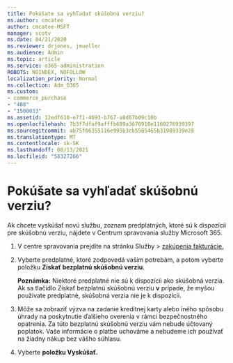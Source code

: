 ```yaml
---
title: Pokúšate sa vyhľadať skúšobnú verziu?
ms.author: cmcatee
author: cmcatee-MSFT
manager: scotv
ms.date: 04/21/2020
ms.reviewer: drjones, jmueller
ms.audience: Admin
ms.topic: article
ms.service: o365-administration
ROBOTS: NOINDEX, NOFOLLOW
localization_priority: Normal
ms.collection: Adm_O365
ms.custom:
- commerce_purchase
- "488"
- "1500033"
ms.assetid: 12edf610-e7f1-4693-b767-a8d67b09c10b
ms.openlocfilehash: 7b3f7dfaf9afffb689a3676910e1160276939397
ms.sourcegitcommit: ab75f66355116e995b3cb5505465b31989339e28
ms.translationtype: MT
ms.contentlocale: sk-SK
ms.lasthandoff: 08/13/2021
ms.locfileid: "58327266"
---
```

# <a name="trying-to-find-a-trial"></a>Pokúšate sa vyhľadať skúšobnú verziu?

Ak chcete vyskúšať novú službu, zoznam predplatných, ktoré sú k dispozícii pre skúšobnú verziu, nájdete v Centrum spravovania služby Microsoft 365.
  
1. V centre spravovania prejdite  na stránku Služby \> [zakúpenia fakturácie.](https://go.microsoft.com/fwlink/p/?linkid=868433)

2. Vyberte predplatné, ktoré zodpovedá vašim potrebám, a potom vyberte položku  **Získať bezplatnú skúšobnú verziu**.

    **Poznámka:** Niektoré predplatné nie sú k dispozícii ako skúšobná verzia. Ak sa tlačidlo Získať bezplatnú skúšobnú verziu **v** prípade, že myšou používate predplatné, skúšobná verzia nie je k dispozícii.
  
3. Môže sa zobraziť výzva na zadanie kreditnej karty alebo iného spôsobu úhrady na poskytnutie ďalšieho overenia v rámci bezpečnostného opatrenia. Za túto bezplatnú skúšobnú verziu vám nebude účtovaný poplatok. Vaše informácie o platbe uchováme a nebudeme ich používať na žiadny nákup bez vášho súhlasu.

4. Vyberte **položku Vyskúšať.**